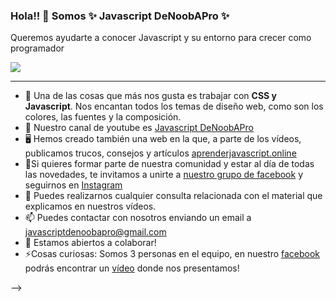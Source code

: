 ### Hola!! 👋 Somos ✨ Javascript DeNoobAPro ✨

<p> Queremos ayudarte a conocer Javascript y su entorno para crecer como programador

</p>

![](https://wddf19home.files.wordpress.com/2019/09/coding-freak.gif?w=400)
****
  
- 💖 Una de las cosas que más nos gusta es trabajar con **CSS y Javascript**. Nos encantan todos los temas de diseño web, como son los colores, las fuentes y la composición.
- 🎥 Nuestro canal de youtube es <a href="https://www.youtube.com/channel/UClmcDeaz6DrSJ85-E3fY3Pg" target="_blank">Javascript DeNoobAPro</a>
- 🖥️ Hemos creado también una web en la que, a parte de los vídeos, publicamos trucos, consejos y artículos  <a href="https://www.aprenderjavascript.online" target="_blank" >aprenderjavascript.online</a>
- 📢Si quieres formar parte de nuestra comunidad y estar al día de todas las novedades, te invitamos a unirte a <a href="https://www.facebook.com/groups/280499826272218" target="_blank" >nuestro grupo de facebook</a> y seguirnos en <a href="https://www.instagram.com/javascriptdenoobapro/" target="_blank" >Instagram</a>
- 💬 Puedes realizarnos cualquier consulta relacionada con el material que explicamos en nuestros vídeos.
- 📫 Puedes contactar con nosotros enviando un email a <a href="mailto:javascriptdenoobapro@gmail.com">javascriptdenoobapro@gmail.com</a>
- 👯 Estamos abiertos a colaborar!
- ⚡Cosas curiosas: Somos 3 personas en el equipo, en nuestro <a href="https://www.facebook.com/Javascriptdenoobapro" target="_blank"> facebook</a> podrás encontrar un <a href="https://www.facebook.com/110367394153646/videos/1894917467328783" target="_blank" >vídeo</a> donde nos presentamos!

-->
